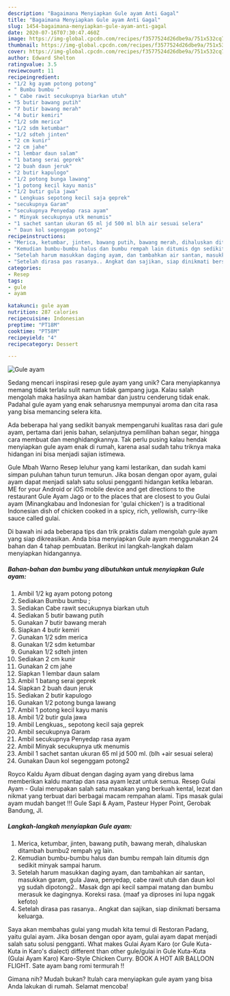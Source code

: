 ```yaml
---
description: "Bagaimana Menyiapkan Gule ayam Anti Gagal"
title: "Bagaimana Menyiapkan Gule ayam Anti Gagal"
slug: 1454-bagaimana-menyiapkan-gule-ayam-anti-gagal
date: 2020-07-16T07:30:47.460Z
image: https://img-global.cpcdn.com/recipes/f3577524d26dbe9a/751x532cq70/gule-ayam-foto-resep-utama.jpg
thumbnail: https://img-global.cpcdn.com/recipes/f3577524d26dbe9a/751x532cq70/gule-ayam-foto-resep-utama.jpg
cover: https://img-global.cpcdn.com/recipes/f3577524d26dbe9a/751x532cq70/gule-ayam-foto-resep-utama.jpg
author: Edward Shelton
ratingvalue: 3.5
reviewcount: 11
recipeingredient:
- "1/2 kg ayam potong potong"
- " Bumbu bumbu "
- " Cabe rawit secukupnya biarkan utuh"
- "5 butir bawang putih"
- "7 butir bawang merah"
- "4 butir kemiri"
- "1/2 sdm merica"
- "1/2 sdm ketumbar"
- "1/2 sdteh jinten"
- "2 cm kunir"
- "2 cm jahe"
- "1 lembar daun salam"
- "1 batang serai geprek"
- "2 buah daun jeruk"
- "2 butir kapulogo"
- "1/2 potong bunga lawang"
- "1 potong kecil kayu manis"
- "1/2 butir gula jawa"
- " Lengkuas sepotong kecil saja geprek"
- "secukupnya Garam"
- "secukupnya Penyedap rasa ayam"
- " Minyak secukupnya utk menumis"
- "1 sachet santan ukuran 65 ml jd 500 ml blh air sesuai selera"
- " Daun kol segenggam potong2"
recipeinstructions:
- "Merica, ketumbar, jinten, bawang putih, bawang merah, dihaluskan ditambah bumbu2 rempah yg lain."
- "Kemudian bumbu-bumbu halus dan bumbu rempah lain ditumis dgn sedikit minyak sampai harum."
- "Setelah harum masukkan daging ayam, dan tambahkan air santan, masukkan garam, gula Jawa, penyedap, cabe rawit utuh dan daun kol yg sudah dipotong2.. Masak dgn api kecil sampai matang dan bumbu merasuk ke dagingnya. Koreksi rasa. (maaf ya diproses ini lupa nggak kefoto)"
- "Setelah dirasa pas rasanya.. Angkat dan sajikan, siap dinikmati bersama keluarga."
categories:
- Resep
tags:
- gule
- ayam

katakunci: gule ayam 
nutrition: 287 calories
recipecuisine: Indonesian
preptime: "PT18M"
cooktime: "PT58M"
recipeyield: "4"
recipecategory: Dessert

---
```



![Gule ayam](https://img-global.cpcdn.com/recipes/f3577524d26dbe9a/751x532cq70/gule-ayam-foto-resep-utama.jpg)

Sedang mencari inspirasi resep gule ayam yang unik? Cara menyiapkannya memang tidak terlalu sulit namun tidak gampang juga. Kalau salah mengolah maka hasilnya akan hambar dan justru cenderung tidak enak. Padahal gule ayam yang enak seharusnya mempunyai aroma dan cita rasa yang bisa memancing selera kita.

Ada beberapa hal yang sedikit banyak mempengaruhi kualitas rasa dari gule ayam, pertama dari jenis bahan, selanjutnya pemilihan bahan segar, hingga cara membuat dan menghidangkannya. Tak perlu pusing kalau hendak menyiapkan gule ayam enak di rumah, karena asal sudah tahu triknya maka hidangan ini bisa menjadi sajian istimewa.

Gule Mbah Warno Resep leluhur yang kami lestarikan, dan sudah kami simpan puluhan tahun turun temurun. Jika bosan dengan opor ayam, gulai ayam dapat menjadi salah satu solusi pengganti hidangan ketika lebaran. ME for your Android or iOS mobile device and get directions to the restaurant Gule Ayam Jago or to the places that are closest to you Gulai ayam (Minangkabau and Indonesian for &#39;gulai chicken&#39;) is a traditional Indonesian dish of chicken cooked in a spicy, rich, yellowish, curry-like sauce called gulai.


Di bawah ini ada beberapa tips dan trik praktis dalam mengolah gule ayam yang siap dikreasikan. Anda bisa menyiapkan Gule ayam menggunakan 24 bahan dan 4 tahap pembuatan. Berikut ini langkah-langkah dalam menyiapkan hidangannya.

<!--inarticleads1-->

##### Bahan-bahan dan bumbu yang dibutuhkan untuk menyiapkan Gule ayam:

1. Ambil 1/2 kg ayam potong potong
1. Sediakan  Bumbu bumbu ;
1. Sediakan  Cabe rawit secukupnya biarkan utuh
1. Sediakan 5 butir bawang putih
1. Gunakan 7 butir bawang merah
1. Siapkan 4 butir kemiri
1. Gunakan 1/2 sdm merica
1. Gunakan 1/2 sdm ketumbar
1. Gunakan 1/2 sdteh jinten
1. Sediakan 2 cm kunir
1. Gunakan 2 cm jahe
1. Siapkan 1 lembar daun salam
1. Ambil 1 batang serai geprek
1. Siapkan 2 buah daun jeruk
1. Sediakan 2 butir kapulogo
1. Gunakan 1/2 potong bunga lawang
1. Ambil 1 potong kecil kayu manis
1. Ambil 1/2 butir gula jawa
1. Ambil  Lengkuas,, sepotong kecil saja geprek
1. Ambil secukupnya Garam
1. Ambil secukupnya Penyedap rasa ayam
1. Ambil  Minyak secukupnya utk menumis
1. Ambil 1 sachet santan ukuran 65 ml jd 500 ml. (blh +air sesuai selera)
1. Gunakan  Daun kol segenggam potong2


Royco Kaldu Ayam dibuat dengan daging ayam yang direbus lama memberikan kaldu mantap dan rasa ayam lezat untuk semua. Resep Gulai Ayam - Gulai merupakan salah satu masakan yang berkuah kental, lezat dan nikmat yang terbuat dari berbagai macam rempahan alami. Tips masak gulai ayam mudah banget !!! Gule Sapi &amp; Ayam, Pasteur Hyper Point, Gerobak Bandung, Jl. 

<!--inarticleads2-->

##### Langkah-langkah menyiapkan Gule ayam:

1. Merica, ketumbar, jinten, bawang putih, bawang merah, dihaluskan ditambah bumbu2 rempah yg lain.
1. Kemudian bumbu-bumbu halus dan bumbu rempah lain ditumis dgn sedikit minyak sampai harum.
1. Setelah harum masukkan daging ayam, dan tambahkan air santan, masukkan garam, gula Jawa, penyedap, cabe rawit utuh dan daun kol yg sudah dipotong2.. Masak dgn api kecil sampai matang dan bumbu merasuk ke dagingnya. Koreksi rasa. (maaf ya diproses ini lupa nggak kefoto)
1. Setelah dirasa pas rasanya.. Angkat dan sajikan, siap dinikmati bersama keluarga.


Saya akan membahas gulai yang mudah kita temui di Restoran Padang, yaitu gulai ayam. Jika bosan dengan opor ayam, gulai ayam dapat menjadi salah satu solusi pengganti. What makes Gulai Ayam Karo (or Gule Kuta-Kuta in Karo&#39;s dialect) different than other gule/gulai in Gule Kuta-Kuta (Gulai Ayam Karo) Karo-Style Chicken Curry. BOOK A HOT AIR BALLOON FLIGHT. Sate ayam bang romi termurah !! 

Gimana nih? Mudah bukan? Itulah cara menyiapkan gule ayam yang bisa Anda lakukan di rumah. Selamat mencoba!

